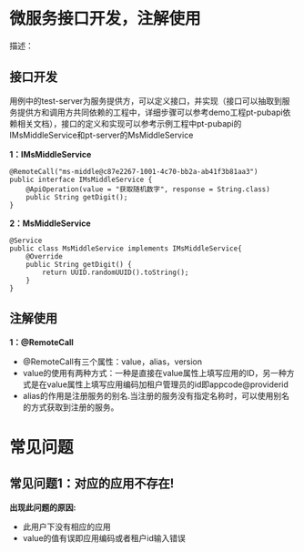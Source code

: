 # 微服务接口开发，注解使用

描述：

## 接口开发
用例中的test-server为服务提供方，可以定义接口，并实现（接口可以抽取到服务提供方和调用方共同依赖的工程中，详细步骤可以参考demo工程pt-pubapi依赖相关文档），接口的定义和实现可以参考示例工程中pt-pubapi的IMsMiddleService和pt-server的MsMiddleService

**1：IMsMiddleService**

```
@RemoteCall("ms-middle@c87e2267-1001-4c70-bb2a-ab41f3b81aa3")
public interface IMsMiddleService {
    @ApiOperation(value = "获取随机数字", response = String.class)
    public String getDigit();
}

```

**2：MsMiddleService**

```
@Service
public class MsMiddleService implements IMsMiddleService{
    @Override
    public String getDigit() {
        return UUID.randomUUID().toString();
    }
}
```

## 注解使用

**1：@RemoteCall**

- @RemoteCall有三个属性：value，alias，version
- value的使用有两种方式：一种是直接在value属性上填写应用的ID，另一种方式是在value属性上填写应用编码加租户管理员的id即appcode@providerid
- alias的作用是注册服务的别名.当注册的服务没有指定名称时，可以使用别名的方式获取到注册的服务。



# 常见问题

## 常见问题1：对应的应用不存在! 

**出现此问题的原因:**

- 此用户下没有相应的应用
- value的值有误即应用编码或者租户id输入错误
